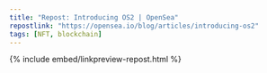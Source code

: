 ```yaml
---
title: "Repost: Introducing OS2 | OpenSea"
repostlink: "https://opensea.io/blog/articles/introducing-os2"
tags: [NFT, blockchain]
---
```


{% include embed/linkpreview-repost.html %}

